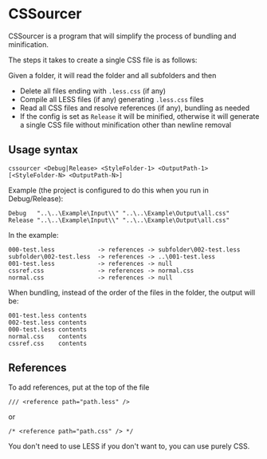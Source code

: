 CSSourcer
=========

CSSourcer is a program that will simplify the process of bundling and minification.

The steps it takes to create a single CSS file is as follows:

Given a folder, it will read the folder and all subfolders and then

- Delete all files ending with `.less.css` (if any)
- Compile all LESS files (if any) generating `.less.css` files
- Read all CSS files and resolve references (if any), bundling as needed
- If the config is set as `Release` it will be minified, otherwise it will
  generate a single CSS file without minification other than newline removal
  

Usage syntax
-------------

    cssourcer <Debug|Release> <StyleFolder-1> <OutputPath-1> [<StyleFolder-N> <OutputPath-N>]
  
Example (the project is configured to do this when you run in Debug/Release):

    Debug   "..\..\Example\Input\\" "..\..\Example\Output\all.css"
    Release "..\..\Example\Input\\" "..\..\Example\Output\all.css"

In the example:

    000-test.less            -> references -> subfolder\002-test.less
    subfolder\002-test.less  -> references -> ..\001-test.less
    001-test.less            -> references -> null
    cssref.css               -> references -> normal.css
    normal.css               -> references -> null
  
When bundling, instead of the order of the files in the folder, the output will be:

    001-test.less contents
    002-test.less contents
    000-test.less contents
    normal.css    contents
    cssref.css    contents


References
-------------

To add references, put at the top of the file

    /// <reference path="path.less" />

or

    /* <reference path="path.css" /> */


You don't need to use LESS if you don't want to, you can use purely CSS.
